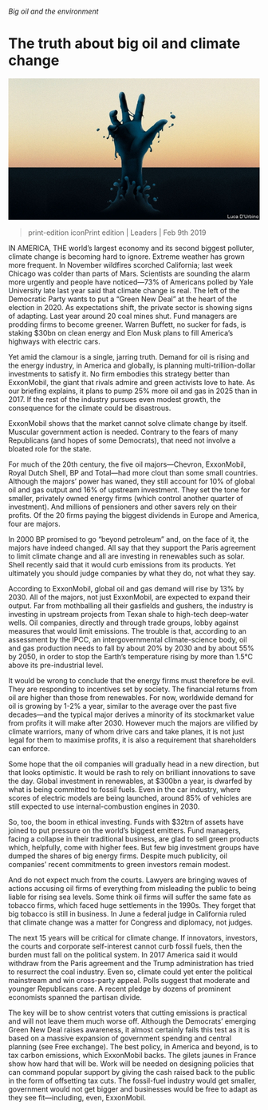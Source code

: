 ###### Big oil and the environment

# The truth about big oil and climate change 

![image](images/20190209_LDD001_0.jpg) 

> print-edition iconPrint edition | Leaders | Feb 9th 2019 

IN AMERICA, THE world’s largest economy and its second biggest polluter, climate change is becoming hard to ignore. Extreme weather has grown more frequent. In November wildfires scorched California; last week Chicago was colder than parts of Mars. Scientists are sounding the alarm more urgently and people have noticed—73% of Americans polled by Yale University late last year said that climate change is real. The left of the Democratic Party wants to put a “Green New Deal” at the heart of the election in 2020. As expectations shift, the private sector is showing signs of adapting. Last year around 20 coal mines shut. Fund managers are prodding firms to become greener. Warren Buffett, no sucker for fads, is staking $30bn on clean energy and Elon Musk plans to fill America’s highways with electric cars. 

Yet amid the clamour is a single, jarring truth. Demand for oil is rising and the energy industry, in America and globally, is planning multi-trillion-dollar investments to satisfy it. No firm embodies this strategy better than ExxonMobil, the giant that rivals admire and green activists love to hate. As our briefing explains, it plans to pump 25% more oil and gas in 2025 than in 2017. If the rest of the industry pursues even modest growth, the consequence for the climate could be disastrous. 

ExxonMobil shows that the market cannot solve climate change by itself. Muscular government action is needed. Contrary to the fears of many Republicans (and hopes of some Democrats), that need not involve a bloated role for the state. 

For much of the 20th century, the five oil majors—Chevron, ExxonMobil, Royal Dutch Shell, BP and Total—had more clout than some small countries. Although the majors’ power has waned, they still account for 10% of global oil and gas output and 16% of upstream investment. They set the tone for smaller, privately owned energy firms (which control another quarter of investment). And millions of pensioners and other savers rely on their profits. Of the 20 firms paying the biggest dividends in Europe and America, four are majors. 

In 2000 BP promised to go “beyond petroleum” and, on the face of it, the majors have indeed changed. All say that they support the Paris agreement to limit climate change and all are investing in renewables such as solar. Shell recently said that it would curb emissions from its products. Yet ultimately you should judge companies by what they do, not what they say. 

According to ExxonMobil, global oil and gas demand will rise by 13% by 2030. All of the majors, not just ExxonMobil, are expected to expand their output. Far from mothballing all their gasfields and gushers, the industry is investing in upstream projects from Texan shale to high-tech deep-water wells. Oil companies, directly and through trade groups, lobby against measures that would limit emissions. The trouble is that, according to an assessment by the IPCC, an intergovernmental climate-science body, oil and gas production needs to fall by about 20% by 2030 and by about 55% by 2050, in order to stop the Earth’s temperature rising by more than 1.5°C above its pre-industrial level. 

It would be wrong to conclude that the energy firms must therefore be evil. They are responding to incentives set by society. The financial returns from oil are higher than those from renewables. For now, worldwide demand for oil is growing by 1-2% a year, similar to the average over the past five decades—and the typical major derives a minority of its stockmarket value from profits it will make after 2030. However much the majors are vilified by climate warriors, many of whom drive cars and take planes, it is not just legal for them to maximise profits, it is also a requirement that shareholders can enforce. 

Some hope that the oil companies will gradually head in a new direction, but that looks optimistic. It would be rash to rely on brilliant innovations to save the day. Global investment in renewables, at $300bn a year, is dwarfed by what is being committed to fossil fuels. Even in the car industry, where scores of electric models are being launched, around 85% of vehicles are still expected to use internal-combustion engines in 2030. 

So, too, the boom in ethical investing. Funds with $32trn of assets have joined to put pressure on the world’s biggest emitters. Fund managers, facing a collapse in their traditional business, are glad to sell green products which, helpfully, come with higher fees. But few big investment groups have dumped the shares of big energy firms. Despite much publicity, oil companies’ recent commitments to green investors remain modest. 

And do not expect much from the courts. Lawyers are bringing waves of actions accusing oil firms of everything from misleading the public to being liable for rising sea levels. Some think oil firms will suffer the same fate as tobacco firms, which faced huge settlements in the 1990s. They forget that big tobacco is still in business. In June a federal judge in California ruled that climate change was a matter for Congress and diplomacy, not judges. 

The next 15 years will be critical for climate change. If innovators, investors, the courts and corporate self-interest cannot curb fossil fuels, then the burden must fall on the political system. In 2017 America said it would withdraw from the Paris agreement and the Trump administration has tried to resurrect the coal industry. Even so, climate could yet enter the political mainstream and win cross-party appeal. Polls suggest that moderate and younger Republicans care. A recent pledge by dozens of prominent economists spanned the partisan divide. 

The key will be to show centrist voters that cutting emissions is practical and will not leave them much worse off. Although the Democrats’ emerging Green New Deal raises awareness, it almost certainly fails this test as it is based on a massive expansion of government spending and central planning (see Free exchange). The best policy, in America and beyond, is to tax carbon emissions, which ExxonMobil backs. The gilets jaunes in France show how hard that will be. Work will be needed on designing policies that can command popular support by giving the cash raised back to the public in the form of offsetting tax cuts. The fossil-fuel industry would get smaller, government would not get bigger and businesses would be free to adapt as they see fit—including, even, ExxonMobil. 

